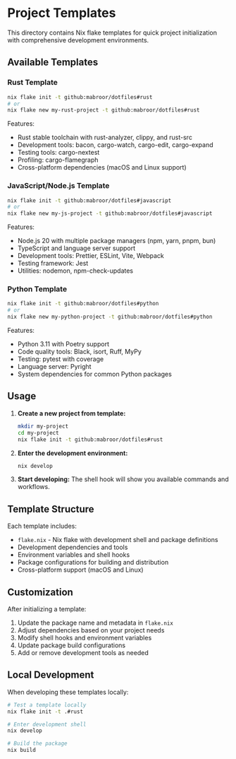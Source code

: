 # Project Templates

This directory contains Nix flake templates for quick project initialization with comprehensive development environments.

## Available Templates

### Rust Template

```bash
nix flake init -t github:mabroor/dotfiles#rust
# or
nix flake new my-rust-project -t github:mabroor/dotfiles#rust
```

Features:

- Rust stable toolchain with rust-analyzer, clippy, and rust-src
- Development tools: bacon, cargo-watch, cargo-edit, cargo-expand
- Testing tools: cargo-nextest
- Profiling: cargo-flamegraph
- Cross-platform dependencies (macOS and Linux support)

### JavaScript/Node.js Template

```bash
nix flake init -t github:mabroor/dotfiles#javascript
# or
nix flake new my-js-project -t github:mabroor/dotfiles#javascript
```

Features:

- Node.js 20 with multiple package managers (npm, yarn, pnpm, bun)
- TypeScript and language server support
- Development tools: Prettier, ESLint, Vite, Webpack
- Testing framework: Jest
- Utilities: nodemon, npm-check-updates

### Python Template

```bash
nix flake init -t github:mabroor/dotfiles#python
# or  
nix flake new my-python-project -t github:mabroor/dotfiles#python
```

Features:

- Python 3.11 with Poetry support
- Code quality tools: Black, isort, Ruff, MyPy
- Testing: pytest with coverage
- Language server: Pyright
- System dependencies for common Python packages

## Usage

1. **Create a new project from template:**
   ```bash
   mkdir my-project
   cd my-project
   nix flake init -t github:mabroor/dotfiles#rust
   ```

2. **Enter the development environment:**
   ```bash
   nix develop
   ```

3. **Start developing:**
   The shell hook will show you available commands and workflows.

## Template Structure

Each template includes:

- `flake.nix` - Nix flake with development shell and package definitions
- Development dependencies and tools
- Environment variables and shell hooks
- Package configurations for building and distribution
- Cross-platform support (macOS and Linux)

## Customization

After initializing a template:

1. Update the package name and metadata in `flake.nix`
2. Adjust dependencies based on your project needs  
3. Modify shell hooks and environment variables
4. Update package build configurations
5. Add or remove development tools as needed

## Local Development

When developing these templates locally:

```bash
# Test a template locally
nix flake init -t .#rust

# Enter development shell
nix develop

# Build the package
nix build
```
